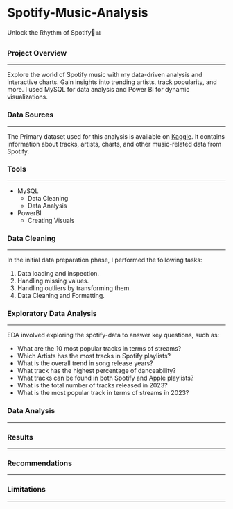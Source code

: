# Spotify-Music-Analysis
Unlock the Rhythm of Spotify🎵📊 

### Project Overview
---
Explore the world of Spotify music with my data-driven analysis and interactive charts. Gain insights into trending artists, track popularity, and more. I used MySQL for data analysis and Power BI for dynamic visualizations. 

### Data Sources
---
The Primary dataset used for this analysis is available on [Kaggle](https://www.kaggle.com/datasets/rajatsurana979/most-streamed-spotify-songs-2023).
It contains information about tracks, artists, charts, and other music-related data from Spotify.

### Tools
---
- MySQL
  - Data Cleaning
  - Data Analysis
- PowerBI
  - Creating Visuals
 
### Data Cleaning
---
In the initial data preparation phase, I performed the following tasks:
1. Data loading and inspection.
2. Handling missing values.
3. Handling outliers by transforming them.
4. Data Cleaning and Formatting.
   
### Exploratory Data Analysis
---

EDA involved exploring the spotify-data to answer key questions, such as:
- What are the 10 most popular tracks in terms of streams?
- Which Artists has the most tracks in Spotify playlists?
- What is the overall trend in song release years?
- What track has the highest percentage of danceability?
- What tracks can be found in both Spotify and Apple playlists?
- What is the total number of tracks released in 2023?
- What is the most popular track in terms of streams in 2023?
  
### Data Analysis
---

### Results
---

### Recommendations
---

### Limitations
---


